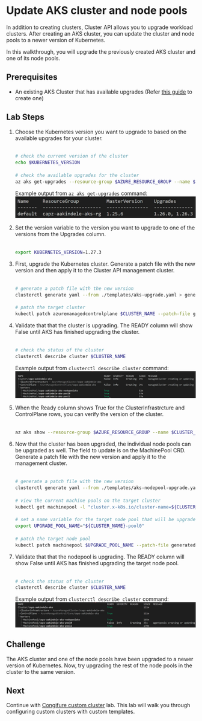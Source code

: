 # Update AKS cluster and node pools

In addition to creating clusters, Cluster API allows you to upgrade workload clusters. After creating an AKS cluster, you can update the cluster and node pools to a newer version of Kubernetes.

In this walkthrough, you will upgrade the previously created AKS cluster and one of its node pools.

## Prerequisites

- An existing AKS Cluster that has available upgrades (Refer [this guide](./2-managed-aks-cluster.md) to create one)

## Lab Steps

1. Choose the Kubernetes version you want to upgrade to based on the available upgrades for your cluster.

    ```bash

    # check the current version of the cluster
    echo $KUBERNETES_VERSION

    # check the available upgrades for the cluster
    az aks get-upgrades --resource-group $AZURE_RESOURCE_GROUP --name $CLUSTER_NAME --output table

    ```

    Example output from `az aks get-upgrades` command:
    ![Example output from get-upgrade command](/images/aks-get-upgrades-example.jpg)

2. Set the version variable to the version you want to upgrade to one of the versions from the Upgrades column.

    ```bash

    export KUBERNETES_VERSION=1.27.3

    ```

3. First, upgrade the Kubernetes cluster. Generate a patch file with the new version and then apply it to the Cluster API management cluster.

    ```bash

    # generate a patch file with the new version
    clusterctl generate yaml --from ./templates/aks-upgrade.yaml > generated/aks-upgrade-patch.yaml

    # patch the target cluster
    kubectl patch azuremanagedcontrolplane $CLUSTER_NAME --patch-file generated/aks-upgrade-patch.yaml --type=merge

    ```

4. Validate that that the cluster is upgrading. The READY column will show False until AKS has finished upgrading the cluster.

    ```bash

    # check the status of the cluster
    clusterctl describe cluster $CLUSTER_NAME

    ```

    Example output from `clusterctl describe cluster` command:
    ![Example output from describe command](/images/capz-cluster-upgrade-example.jpg)

5. When the Ready column shows True for the ClusterInfrastrcture and ControlPlane rows, you can verify the version of the cluster.

    ```bash

    az aks show --resource-group $AZURE_RESOURCE_GROUP --name $CLUSTER_NAME --output table

    ```

6. Now that the cluster has been upgraded, the individual node pools can be upgraded as well. The field to update is on the MachinePool CRD. Generate a patch file with the new version and apply it to the management cluster.

    ```bash

    # generate a patch file with the new version
    clusterctl generate yaml --from ./templates/aks-nodepool-upgrade.yaml > generated/aks-nodepool-upgrade-patch.yaml

    # view the current machine pools on the target cluster
    kubectl get machinepool -l "cluster.x-k8s.io/cluster-name=${CLUSTER_NAME}"

    # set a name variable for the target node pool that will be upgraded
    export UPGRADE_POOL_NAME="${CLUSTER_NAME}-pool0"

    # patch the target node pool
    kubectl patch machinepool $UPGRADE_POOL_NAME --patch-file generated/aks-nodepool-upgrade-patch.yaml --type=merge

    ```

7. Validate that that the nodepool is upgrading. The READY column will show False until AKS has finished upgrading the target node pool.

    ```bash

    # check the status of the cluster
    clusterctl describe cluster $CLUSTER_NAME

    ```

    Example output from `clusterctl describe cluster` command:
    ![Example output from describe command](/images/capz-nodepool-upgrade-example.jpg)

## Challenge

The AKS cluster and one of the node pools have been upgraded to a newer version of Kubernetes. Now, try upgrading the rest of the node pools in the cluster to the same version.

## Next

Continue with [Congifure custom cluster](./5-configure-custom-cluster.md) lab. This lab will walk you through configuring custom clusters with custom templates.
